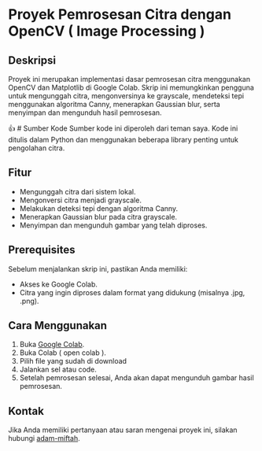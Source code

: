 # Proyek Pemrosesan Citra dengan OpenCV ( Image Processing )

## Deskripsi
Proyek ini merupakan implementasi dasar pemrosesan citra menggunakan OpenCV dan Matplotlib di Google Colab. Skrip ini memungkinkan pengguna untuk mengunggah citra, mengonversinya ke grayscale, mendeteksi tepi menggunakan algoritma Canny, menerapkan Gaussian blur, serta menyimpan dan mengunduh hasil pemrosesan.

:+1: # Sumber Kode
Sumber kode ini diperoleh dari teman saya. Kode ini ditulis dalam Python dan menggunakan beberapa library penting untuk pengolahan citra.

## Fitur
- Mengunggah citra dari sistem lokal.
- Mengonversi citra menjadi grayscale.
- Melakukan deteksi tepi dengan algoritma Canny.
- Menerapkan Gaussian blur pada citra grayscale.
- Menyimpan dan mengunduh gambar yang telah diproses.

## Prerequisites
Sebelum menjalankan skrip ini, pastikan Anda memiliki:
- Akses ke Google Colab.
- Citra yang ingin diproses dalam format yang didukung (misalnya .jpg, .png).

## Cara Menggunakan
1. Buka [Google Colab](https://colab.research.google.com/).
2. Buka Colab ( open colab ).
3. Pilih file yang sudah di download
4. Jalankan sel atau code.
5. Setelah pemrosesan selesai, Anda akan dapat mengunduh gambar hasil pemrosesan.


## Kontak
Jika Anda memiliki pertanyaan atau saran mengenai proyek ini, silakan hubungi [adam-miftah](adammiftah196@gmail.com).
